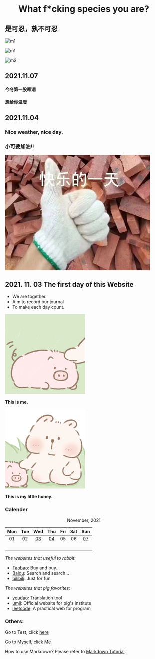 # <center>What f*cking species you are? </center>

## 是可忍，孰不可忍

![m1](/Users/xuliyang/Desktop/Blogs/images/m1.png)

![m1](/Users/xuliyang/Desktop/Blogs/images/m2.png)

![m2](/Users/xuliyang/Desktop/Blogs/images/m3.png)

## 2021.11.07

#### 今冬第一股寒潮

#### 想给你温暖



## 2021.11.04 

### Nice weather, nice day.

### 小可要加油!!

![Up up up](images/day1/y4.jpeg)

## 2021. 11. 03 The first day of this Website

- We are together.
- Aim to record our journal
- To make each day count.

<img src="images/Me.jpeg" alt="Me" style="zoom:25%;" />

**This is me.**

<img src="images/She.jpeg" alt="She" style="zoom:25%;" />

**This is my little honey.**



### **Calender**

<center>November, 2021</center>

| Mon  | Tue  |      Wed      |      Thu      | Fri  | Sat  |      Sun      |
| :--: | :--: | :-----------: | :-----------: | :--: | :--: | :-----------: |
|  01  |  02  | [03](day1.md) | [04](day2.md) |  05  |  06  | [07](day7.md) |
|      |      |               |               |      |      |               |
|      |      |               |               |      |      |               |
|      |      |               |               |      |      |               |
|      |      |               |               |      |      |               |
|      |      |               |               |      |      |               |



*The websites that useful to rabbit:*

* [Taobao](https://www.taobao.com): Buy and buy...
* [Baidu](https://www.baidu.com): Search and search...
* [bilibili](https://www.bilibili.com): Just for fun

*The websites that pig favorites:*

- [youdao](https://fanyi.youdao.com): Translation tool
- [umji](https://www.ji.sjtu.edu.cn/cn/): Official website for pig's institute
- [leetcode](https://leetcode-cn.com): A practical web for program



### Others:

Go to Test, click [here](test.md)

Go to Myself, click [Me](https://xuleeyoung.github.io/Blogs/)

How to use Markdown? Please refer to [Markdown Tutorial](markdown.html).




